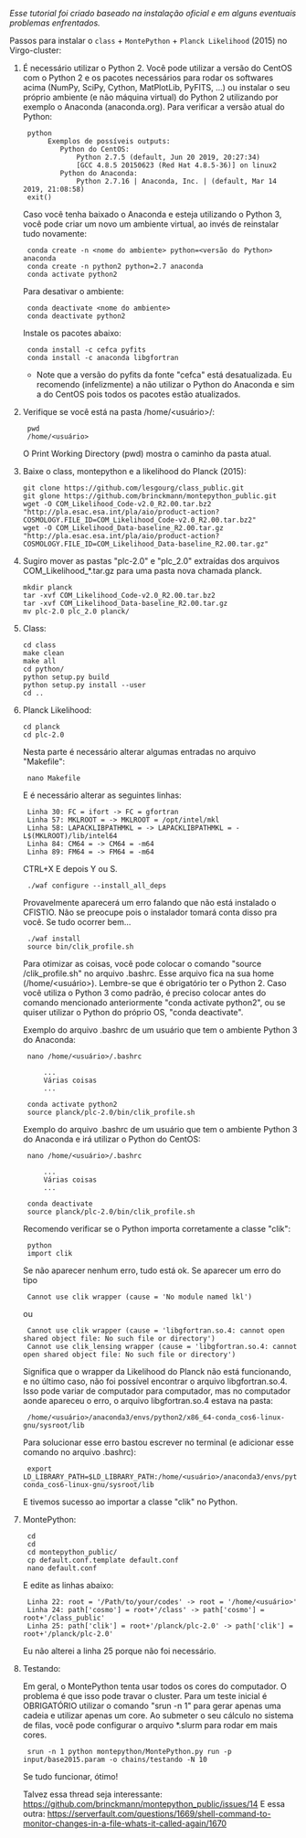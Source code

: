 
*Esse tutorial foi criado baseado na instalação oficial e em alguns eventuais problemas enfrentados.*

Passos para instalar o `class` + `MontePython` + `Planck Likelihood` (2015) no Virgo-cluster:

1. É necessário utilizar o Python 2.
	Você pode utilizar a versão do CentOS com o Python 2 e os pacotes necessários para rodar os
	softwares acima (NumPy, SciPy, Cython, MatPlotLib, PyFITS, ...) ou instalar o seu próprio ambiente
	(e não máquina virtual) do Python 2 utilizando por exemplo o Anaconda (anaconda.org).
	Para verificar a versão atual do Python:
			
		python
			 Exemplos de possíveis outputs: 
				Python do CentOS:
					Python 2.7.5 (default, Jun 20 2019, 20:27:34) 
					[GCC 4.8.5 20150623 (Red Hat 4.8.5-36)] on linux2
				Python do Anaconda:
					Python 2.7.16 | Anaconda, Inc. | (default, Mar 14 2019, 21:08:58)
		exit()

	Caso você tenha baixado o Anaconda e esteja utilizando o Python 3, você pode criar um novo
	um ambiente virtual, ao invés de reinstalar tudo novamente:

		conda create -n <nome do ambiente> python=<versão do Python> anaconda
		conda create -n python2 python=2.7 anaconda
		conda activate python2

	Para desativar o ambiente:

		conda deactivate <nome do ambiente>
		conda deactivate python2

	Instale os pacotes abaixo:

		conda install -c cefca pyfits
		conda install -c anaconda libgfortran

	* Note que a versão do pyfits da fonte "cefca" está desatualizada. Eu recomendo (infelizmente) a não utilizar
	o Python do Anaconda e sim a do CentOS pois todos os pacotes estão atualizados.

2. Verifique se você está na pasta /home/<usuário>/:

	    pwd
		/home/<usuário>

	O Print Working Directory (pwd) mostra o caminho da pasta atual.

3. Baixe o class, montepython e a likelihood do Planck (2015):

	   git clone https://github.com/lesgourg/class_public.git
	   git glone https://github.com/brinckmann/montepython_public.git
	   wget -O COM_Likelihood_Code-v2.0_R2.00.tar.bz2 "http://pla.esac.esa.int/pla/aio/product-action?COSMOLOGY.FILE_ID=COM_Likelihood_Code-v2.0_R2.00.tar.bz2"
	   wget -O COM_Likelihood_Data-baseline_R2.00.tar.gz "http://pla.esac.esa.int/pla/aio/product-action?COSMOLOGY.FILE_ID=COM_Likelihood_Data-baseline_R2.00.tar.gz"

4. Sugiro mover as pastas "plc-2.0" e "plc_2.0" extraídas dos arquivos COM_Likelihood_*.tar.gz para uma 
pasta nova chamada planck.

	   mkdir planck
	   tar -xvf COM_Likelihood_Code-v2.0_R2.00.tar.bz2
	   tar -xvf COM_Likelihood_Data-baseline_R2.00.tar.gz
	   mv plc-2.0 plc_2.0 planck/

5. Class:

	   cd class
	   make clean
	   make all
	   cd python/
	   python setup.py build
	   python setup.py install --user
	   cd ..

6. Planck Likelihood:

	   cd planck
	   cd plc-2.0

	Nesta parte é necessário alterar algumas entradas no arquivo "Makefile":

	    nano Makefile

   E é necessário alterar as seguintes linhas:

     	Linha 30: FC = ifort -> FC = gfortran 
     	Linha 57: MKLROOT = -> MKLROOT = /opt/intel/mkl
     	Linha 58: LAPACKLIBPATHMKL = -> LAPACKLIBPATHMKL = -L$(MKLROOT)/lib/intel64
     	Linha 84: CM64 = -> CM64 = -m64
     	Linha 89: FM64 = -> FM64 = -m64

   CTRL+X E depois Y ou S.

     	./waf configure --install_all_deps
	
	Provavelmente aparecerá um erro falando que não está instalado o CFISTIO. Não se preocupe pois o instalador tomará conta disso pra você. Se tudo ocorrer bem...

     	./waf install
     	source bin/clik_profile.sh

	Para otimizar as coisas, você pode colocar o comando "source <caminho para o arquivo>/clik_profile.sh" no arquivo .bashrc. Esse arquivo fica na sua home (/home/<usuário>).	Lembre-se que é obrigatório ter o Python 2. Caso você utiliza o Python 3 como padrão, é preciso colocar antes do comando mencionado anteriormente "conda activate python2", ou se quiser utilizar o Python do próprio OS, "conda deactivate".

	Exemplo do arquivo .bashrc de um usuário que tem o ambiente Python 3 do Anaconda:

		nano /home/<usuário>/.bashrc

			...
			Várias coisas
			...

		conda activate python2
		source planck/plc-2.0/bin/clik_profile.sh

	Exemplo do arquivo .bashrc de um usuário que tem o ambiente Python 3 do Anaconda e irá utilizar o
	Python do CentOS:

		nano /home/<usuário>/.bashrc

			...
			Várias coisas
			...

		conda deactivate
		source planck/plc-2.0/bin/clik_profile.sh

	Recomendo verificar se o Python importa corretamente a classe "clik":

		python
		import clik

	Se não aparecer nenhum erro, tudo está ok. Se aparecer um erro do tipo

		Cannot use clik wrapper (cause = 'No module named lkl')

	ou

		Cannot use clik wrapper (cause = 'libgfortran.so.4: cannot open shared object file: No such file or directory')
		Cannot use clik_lensing wrapper (cause = 'libgfortran.so.4: cannot open shared object file: No such file or directory')

	Significa que o wrapper da Likelihood do Planck não está funcionando, e no último caso, não foi possível encontrar o arquivo libgfortran.so.4. Isso pode variar de computador para computador, mas no computador aonde apareceu o erro, o arquivo libgfortran.so.4 estava na pasta:
	
		/home/<usuário>/anaconda3/envs/python2/x86_64-conda_cos6-linux-gnu/sysroot/lib

	Para solucionar esse erro bastou escrever no terminal (e adicionar esse comando no arquivo .bashrc):
		
		export LD_LIBRARY_PATH=$LD_LIBRARY_PATH:/home/<usuário>/anaconda3/envs/python2/x86_64-conda_cos6-linux-gnu/sysroot/lib

	E tivemos sucesso ao importar a classe "clik" no Python.

8. MontePython:

     	cd
     	cd
     	cd montepython_public/
     	cp default.conf.template default.conf
     	nano default.conf

   E edite as linhas abaixo:
	
		Linha 22: root = '/Path/to/your/codes' -> root = '/home/<usuário>'
		Linha 24: path['cosmo'] = root+'/class' -> path['cosmo'] = root+'/class_public'
		Linha 25: path['clik'] = root+'/planck/plc-2.0' -> path['clik'] = root+'/planck/plc-2.0'

	Eu não alterei a linha 25 porque não foi necessário.

9. Testando:

	Em geral, o MontePython tenta usar todos os cores do computador. O problema é que isso pode travar o cluster. Para um teste inicial é OBRIGATÓRIO utilizar o comando "srun -n 1" para gerar apenas uma cadeia e utilizar apenas um core. Ao submeter o seu cálculo no sistema de filas, você pode configurar o arquivo *.slurm para rodar em mais cores.

		srun -n 1 python montepython/MontePython.py run -p input/base2015.param -o chains/testando -N 10

	Se tudo funcionar, ótimo!

	Talvez essa thread seja interessante: https://github.com/brinckmann/montepython_public/issues/14
	E essa outra: https://serverfault.com/questions/1669/shell-command-to-monitor-changes-in-a-file-whats-it-called-again/1670
